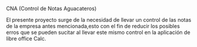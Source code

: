 CNA (Control de Notas Aguacateros)

El presente proyecto surge de la necesidad de llevar un control de las
notas de la empresa antes mencionada,esto con el fin de reducir los
posibles erros que se pueden sucitar al llevar este mismo control en la
aplicación de libre office Calc.

